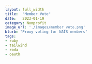 ```yaml
---
layout: full_width
title:  "Member Vote"
date:   2023-01-19
category: Nonprofit
image_url: './images/member_vote.png'
blurb: "Proxy voting for NAIS members"
tags:
- ruby
- tailwind
- roda
- oauth
---
```

